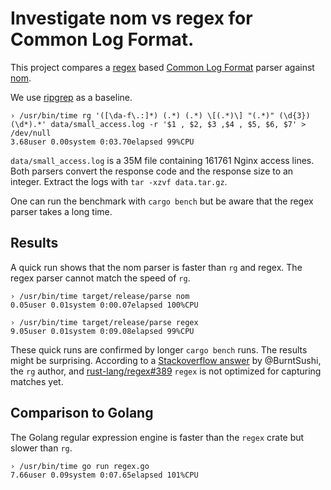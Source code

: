 # Investigate nom vs regex for Common Log Format.

This project compares a [regex](https://github.com/rust-lang/regex) based [Common Log Format](https://en.wikipedia.org/wiki/Common_Log_Format) parser against [nom](https://github.com/Geal/nom).

We use [ripgrep](https://github.com/BurntSushi/ripgrep) as a baseline.

```
› /usr/bin/time rg '([\da-f\.:]*) (.*) (.*) \[(.*)\] "(.*)" (\d{3}) (\d*).*' data/small_access.log -r '$1 , $2, $3 ,$4 , $5, $6, $7' > /dev/null
3.68user 0.00system 0:03.70elapsed 99%CPU
```

`data/small_access.log` is a 35M file containing 161761 Nginx access lines. Both parsers convert the response code and the response size to an integer. Extract the logs with `tar -xzvf data.tar.gz`.

One can run the benchmark with `cargo bench` but be aware that the regex parser takes a long time.

## Results

A quick run shows that the nom parser is faster than `rg` and regex. The regex parser cannot match the speed of `rg`.

```
› /usr/bin/time target/release/parse nom
0.05user 0.01system 0:00.07elapsed 100%CPU
```

```
› /usr/bin/time target/release/parse regex
9.05user 0.01system 0:09.08elapsed 99%CPU
```

These quick runs are confirmed by longer `cargo bench` runs. The results might be surprising. According to a [Stackoverflow answer](https://stackoverflow.com/questions/48777856/regexcaptures-iter-on-an-xml-file-is-slower-than-expected) by @BurntSushi, the `rg` author, and [rust-lang/regex#389](https://github.com/rust-lang/regex/issues/389) `regex` is not optimized for capturing matches yet.

## Comparison to Golang

The Golang regular expression engine is faster than the `regex` crate but slower than `rg`.

```
› /usr/bin/time go run regex.go 
7.66user 0.09system 0:07.65elapsed 101%CPU
```